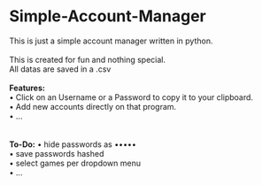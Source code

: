 # Simple-Account-Manager<br>
This is just a simple account manager written in python.<br>
<br>
This is created for fun and nothing special.<br>
All datas are saved in a .csv<br>
<br>
<b>Features:</b>
<br>
• Click on an Username or a Password to copy it to your clipboard.<br>
• Add new accounts directly on that program. <br>
• ...<br>
<br><br>
<b>To-Do:</b>
• hide passwords as •••••<br>
• save passwords hashed<br>
• select games per dropdown menu<br>
• ...<br>
<br>
<br>
<br>
<br>
<br>
